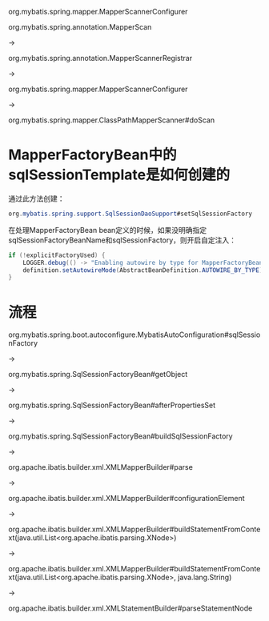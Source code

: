 org.mybatis.spring.mapper.MapperScannerConfigurer

org.mybatis.spring.annotation.MapperScan

->

org.mybatis.spring.annotation.MapperScannerRegistrar

->

org.mybatis.spring.mapper.MapperScannerConfigurer

->

org.mybatis.spring.mapper.ClassPathMapperScanner#doScan

# MapperFactoryBean中的sqlSessionTemplate是如何创建的

通过此方法创建：

~~~java
org.mybatis.spring.support.SqlSessionDaoSupport#setSqlSessionFactory
~~~

在处理MapperFactoryBean bean定义的时候，如果没明确指定sqlSessionFactoryBeanName和sqlSessionFactory，则开启自定注入：

~~~java
if (!explicitFactoryUsed) {
	LOGGER.debug(() -> "Enabling autowire by type for MapperFactoryBean with name '" + holder.getBeanName() + "'.");
	definition.setAutowireMode(AbstractBeanDefinition.AUTOWIRE_BY_TYPE);
}
~~~

# 流程

org.mybatis.spring.boot.autoconfigure.MybatisAutoConfiguration#sqlSessionFactory

->

org.mybatis.spring.SqlSessionFactoryBean#getObject

->

org.mybatis.spring.SqlSessionFactoryBean#afterPropertiesSet

->

org.mybatis.spring.SqlSessionFactoryBean#buildSqlSessionFactory

->

org.apache.ibatis.builder.xml.XMLMapperBuilder#parse

->

org.apache.ibatis.builder.xml.XMLMapperBuilder#configurationElement

->

org.apache.ibatis.builder.xml.XMLMapperBuilder#buildStatementFromContext(java.util.List<org.apache.ibatis.parsing.XNode>)

->

org.apache.ibatis.builder.xml.XMLMapperBuilder#buildStatementFromContext(java.util.List<org.apache.ibatis.parsing.XNode>, java.lang.String)

->

org.apache.ibatis.builder.xml.XMLStatementBuilder#parseStatementNode

